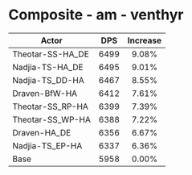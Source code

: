# Composite - am - venthyr
| Actor | DPS | Increase |
|---|:---:|:---:|
|Theotar-SS-HA_DE|6499|9.08%|
|Nadjia-TS-HA_DE|6495|9.01%|
|Nadjia-TS_DD-HA|6467|8.55%|
|Draven-BfW-HA|6412|7.61%|
|Theotar-SS_RP-HA|6399|7.39%|
|Theotar-SS_WP-HA|6388|7.22%|
|Draven-HA_DE|6356|6.67%|
|Nadjia-TS_EP-HA|6337|6.36%|
|Base|5958|0.00%|
